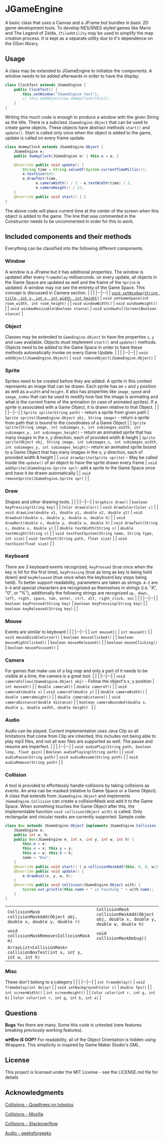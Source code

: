 # JGameEngine
A basic class that uses a Canvas and a JFrame but bundles in basic 2D game development tools.
To develop NES/SNES styled games like Mario and The Legend of Zelda, `JTiledUtility` may be used to simplify the map creation process. It is kept as a separate utility due to it's dependence on the GSon library.

## Usage
A class may be extended to JGameEngine to initialize the components. A window needs to be added afterwards in order to have the display.

```java
class ClockTest extends JGameEngine {
    public ClockTest() {
        this.setWindow("JGameEngine test");
        // this.addObject(new dummyClock(this));
    }
}
```
Writing this much code is enough to produce a window with the given String as the title. 
There is a subclass `JGameEngine.Object` that can be used to create game objects. These objects have abstract methods `start()` and `update()`. Start is called only once when the object is added to the game, update is called on every frame update.

```java
class dummyClock extends JGameEngine.Object {
    JGameEngine e;
    public dummyClock(JGameEngine e) { this.e = e; }

    @Override public void update() {
        String time = String.valueOf(System.currentTimeMillis());
        e.textSize(64);
        e.drawText(time, 
              e.cameraWidth() / 2 - e.textWidth(time) / 2, 
              e.cameraHeight() / 2);
    }
    @Override public void start() { }
}
```
The above code will place current time at the center of the screen when this object is added to the game. The line that was commented in the Constructor needs to be uncommented in order for this to work.

## Included components and their methods
Everything can be classified into the following different components.

### Window
A window is a JFrame but it has additional properties. The window is updated after every `frameDelay` milliseconds. on every update, all objects in the Game Space are updated as well and the frame of the `Sprite` is updated.  A window may not see the entirety of the Game Space. This concept is discussed in Camera section.
|   |   |
|--|--|
|  [`void setWindow(String title, int x, int y, int width, int height)`](#) | `void setGameSpace(int room_width, int room_height)` |
| `void windowWidth()` | `void windowHeight()` |
| `void windowResizable(Boolean stance)` | `void windowFullScreen(Boolean stance)` |

### Object
Classes may be extended to `GameEngine.Object` to have the properties `x`, `y` and `name` available. Objects must implement `start()` and `update()` methods. Objects need to be added to the Game Space in order to have these methods automatically invoke on every Game Update.
|   |   |
|--|--|
|  `void addObject(JGameEngine.Object)` | `void removeObject(JGameEngine.Object)` |

### Sprite
Sprites need to be created before they are added. A sprite in this context represents an image that can be drawn. Each sprite has an `x` and `y` position as well as a `width` and `height`. It also has properties like `image_speed` and `image_index` that can be used to modify how fast the image is animating and what is the current frame of the animation (in case of animated sprites). If a sprite is associated with a Game Object, it is drawn relative to that Object.
|   |   |
|--|--|
|  `Sprite sprite(String path)` - return a sprite from given path | `Sprite sprite(JGameEngine.Object obj, String image)` - return a sprite from path that is bound to the coordinates of a Game Object |
|  `Sprite sprite(String image, int subimages_x, int subimages_width, int subimages_y, int subimages_height)` - return an animated sprite that has many images in the x, y direction, each of provided width & height | `Sprite sprite(Object obj, String image, int subimages_x, int subimages_width, int subimages_y, int subimages_height)`- return an animated sprite bound to a Game Object that has many images in the x, y direction, each of provided width & height |
|  `void drawSprite(Sprite sprite)` - May be called inside the `update()` of an object to have the sprite drawn every frame | `void addSprite(JGameEngine.Sprite spr)`- add a sprite to the Game Space once and have it be drawn automatically |
|  `void removeSprite(JGameEngine.Sprite spr)` |  |

### Draw
Shapes and other drawing tools.
|   |   |
|--|--|
|  `Graphics draw()` | `boolean keyPressing(String key)` |
|  `Color drawColor()` | `void drawColor(Color c)` |
|  `void drawLine(double x1, double y1, double x2, double y2)` | `void drawOval(double x, double y, double w, double h)` |
|  `void drawRect(double x, double y, double w, double h)` | `void drawText(String s, double x, double y)` |
|  `double textWidth(String s)` | `double textHeight(String s)` |
|  `void textFontSystem(String name, String type, int size)` | `void textFont(String path, float size)` |
|  `void textSize(float size)` |  |

### Keyboard
There are 3 keyboard events recognized, `keyPressed` (true once when the  key is hit for the first time), `keyPressing` (true as long as key is being held down) and `keyReleased` (true once when the keyboard key stops being held). To better support readability, parameters are taken as strings.
`A-Z` are `0-9` and special characters are recognized as themselves in strings (i.e. "A", "0", or "%"), additionally the following strings are recognized `up, down, left, right, space, tab, enter, ctrl, alt, right_click, esc`
|   |   |
|--|--|
|  `boolean keyPressed(String key)` | `boolean keyPressing(String key)` |
|  `boolean keyReleased(String key)` |  |

### Mouse
Events are similar to keyboard
|   |   |
|--|--|
|  `int mouseX()` | `int mouseX()` |
|  `void mouseDisableCursor()` | `boolean mouseClicked()` |
|  `boolean mouseRightClicked()` | `boolean mouseReleased()` |
|  `boolean mouseClicking()` | `boolean mouseFocused()` |

### Camera
For games that make use of a big map and only a part of it needs to be visible at a time, the camera is a great tool.
|   |   |
|--|--|
|  `void cameraFollow(JGameEngine.Object obj)` - Follow the object's x, y position | `int mouseX()` |
|  `double cameraX()` | `double cameraY()` |
|  `void cameraX(double x)` | `void cameraY(double y)` |
|  `double cameraWidth()` | `double cameraHeight()` |
|  `double cameraDistance()` | `void cameraDistance(double distance)` |
|  `boolean cameraBounded(double x, double y, double width, double height) ` |  |

###  Audio
Audio can be played. Current implementation uses Java Clip so all limitations that come from Clip are inherited, this includes not being able to play mp3 files, and not all wav files are supported as well. The pause and resume are imperfect.
|   |   |
|--|--|
|  `void audioPlay(String path, boolean loop, float gain)` | `Boolean audioPlaying(String path)` |
|  `void audioPause(String path)` | `void audioResume(String path)` |
|  `void audioRemove(String path)` |  |

###  Collision
A tool is provided to effortlessly handle collisions by taking collisions as events. An area can be masked (relative to Game Space or a Game Object). A class that extends from `JGameEngine.Object` and implements `JGameEngine.Collision` can create a collisionMask and add it to the Game Space. When something touches the Game Object after this, the implementable function `void collision(Object with)` is called. Only rectangular and circular masks are currently supported.
Sample code:
    
```java
class Box extends JGameEngine.Object implements JGameEngine.Collision {
    JGameEngine e;
    public int w, h;
    public Box(JGameEngine e, int x, int y, int w, int h) {
        this.e = e;	
        this.x = x; this.y = y;
        this.w = w; this.h = h;
        name = "Box";
    }
    @Override public void start() { e.collisionMaskAdd(this, 0, 0, w/2); }
    @Override public void update() {
        e.drawOval(x, y, w, h);
    }
    @Override public void collision(JGameEngine.Object with) {
        System.out.println(this.name + " is touching " + with.name);
    }
}
```
|   |   |
|--|--|
|  `CollisionMask collisionMaskAdd(Object obj, double x, double y, double r)` | `CollisionMask collisionMaskAdd(Object obj, double x, double y, double w, double h)` |
|  `void collisionMaskRemove(CollisionMask m)` | `void collisionMaskDebug()` |
|  `ArrayList<CollisionMask> collisionBoxTest(int x, int y, int w, int h)` |  |

###  Misc
These don't belong to a category
|   |   |
|--|--|
|  `int frameDelay()` | `void frameDelay(int delay)` |
|  `void setBackground(Color c)` | `double fps()` |
|  `int screenWidth()` | `int screenHeight()` |
|  `Color color(int r, int g, int b)` | `Color color(int r, int g, int b, int a)` |

## Questions
**Bugs**
Yes there are many. Some this code is untested (new features breaking previously working features).

**wHEre iS OOP?**
For readability, all of the Object Orientation is hidden using Wrappers. This simplicity is inspired by Game Maker Studio's GML.

## License
This project is licensed under the MIT License - see the LICENSE.md file for details

## Acknowledgments
[Collisions - Quadtrees on tutsplus](https://gamedevelopment.tutsplus.com/tutorials/quick-tip-use-quadtrees-to-detect-likely-collisions-in-2d-space--gamedev-374)

[Collisions - Mozilla](https://developer.mozilla.org/en-US/docs/Games/Techniques/2D_collision_detection)

[Collisions - Stackoverflow](https://stackoverflow.com/questions/401847/circle-rectangle-collision-detection-intersection)

[Audio - geeksforgeeks](https://www.geeksforgeeks.org/play-audio-file-using-java/)
